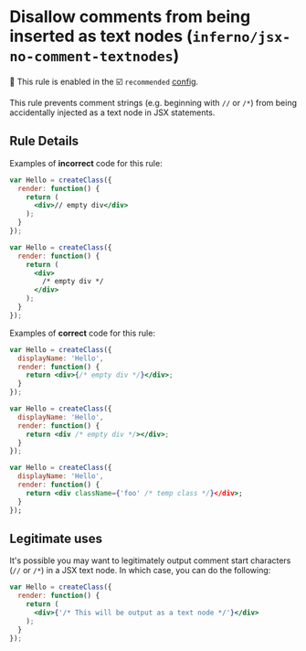 # Disallow comments from being inserted as text nodes (`inferno/jsx-no-comment-textnodes`)

💼 This rule is enabled in the ☑️ `recommended` [config](https://github.com/infernojs/eslint-plugin-inferno/#shareable-configs).

<!-- end auto-generated rule header -->

This rule prevents comment strings (e.g. beginning with `//` or `/*`) from being accidentally
injected as a text node in JSX statements.

## Rule Details

Examples of **incorrect** code for this rule:

```jsx
var Hello = createClass({
  render: function() {
    return (
      <div>// empty div</div>
    );
  }
});

var Hello = createClass({
  render: function() {
    return (
      <div>
        /* empty div */
      </div>
    );
  }
});
```

Examples of **correct** code for this rule:

```jsx
var Hello = createClass({
  displayName: 'Hello',
  render: function() {
    return <div>{/* empty div */}</div>;
  }
});

var Hello = createClass({
  displayName: 'Hello',
  render: function() {
    return <div /* empty div */></div>;
  }
});

var Hello = createClass({
  displayName: 'Hello',
  render: function() {
    return <div className={'foo' /* temp class */}</div>;
  }
});
```

## Legitimate uses

It's possible you may want to legitimately output comment start characters (`//` or `/*`) in a JSX text node. In which case, you can do the following:

```jsx
var Hello = createClass({
  render: function() {
    return (
      <div>{'/* This will be output as a text node */'}</div>
    );
  }
});
```

